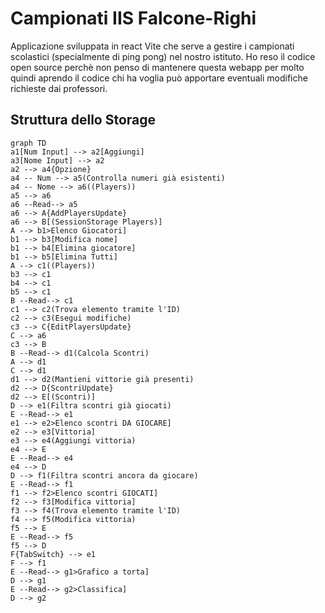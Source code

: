 # Campionati IIS Falcone-Righi
Applicazione sviluppata in react Vite che serve a gestire i campionati scolastici (specialmente di ping pong) nel nostro istituto. Ho reso il codice open source perchè non penso di mantenere questa webapp per molto quindi aprendo il codice chi ha voglia può apportare eventuali modifiche richieste dai professori.

## Struttura dello Storage
```mermaid
graph TD
a1[Num Input] --> a2[Aggiungi]
a3[Nome Input] --> a2
a2 --> a4{Opzione}
a4 -- Num --> a5(Controlla numeri già esistenti)
a4 -- Nome --> a6((Players))
a5 --> a6
a6 --Read--> a5
a6 --> A{AddPlayersUpdate}
a6 --> B[(SessionStorage Players)]
A --> b1>Elenco Giocatori]
b1 --> b3[Modifica nome]
b1 --> b4[Elimina giocatore]
b1 --> b5[Elimina Tutti]
A --> c1((Players))
b3 --> c1
b4 --> c1
b5 --> c1
B --Read--> c1
c1 --> c2(Trova elemento tramite l'ID)
c2 --> c3(Esegui modifiche)
c3 --> C{EditPlayersUpdate}
C --> a6
c3 --> B
B --Read--> d1(Calcola Scontri)
A --> d1
C --> d1
d1 --> d2(Mantieni vittorie già presenti)
d2 --> D{ScontriUpdate}
d2 --> E[(Scontri)]
D --> e1(Filtra scontri già giocati)
E --Read--> e1
e1 --> e2>Elenco scontri DA GIOCARE]
e2 --> e3[Vittoria]
e3 --> e4(Aggiungi vittoria)
e4 --> E
E --Read--> e4
e4 --> D
D --> f1(Filtra scontri ancora da giocare)
E --Read--> f1
f1 --> f2>Elenco scontri GIOCATI]
f2 --> f3[Modifica vittoria]
f3 --> f4(Trova elemento tramite l'ID)
f4 --> f5(Modifica vittoria)
f5 --> E
E --Read--> f5
f5 --> D
F{TabSwitch} --> e1
F --> f1
E --Read--> g1>Grafico a torta]
D --> g1
E --Read--> g2>Classifica]
D --> g2
```
